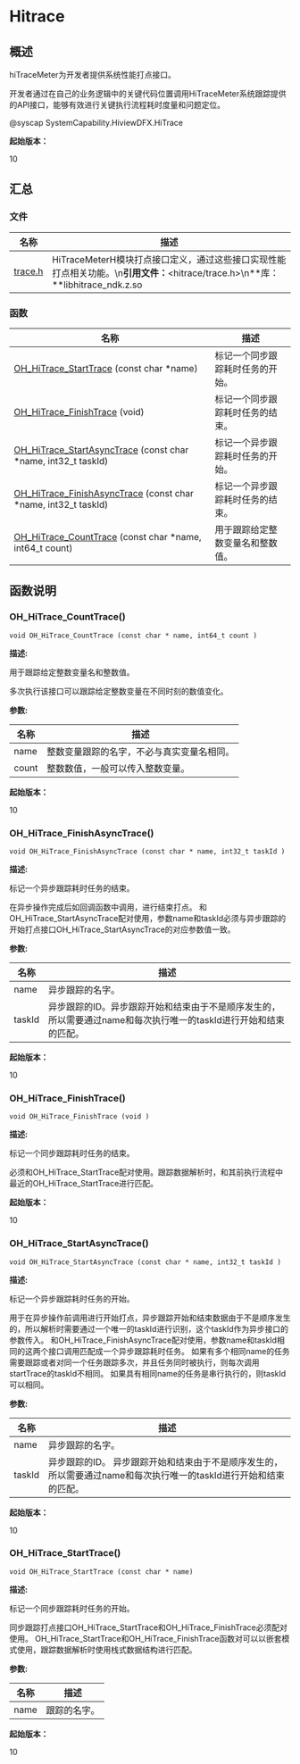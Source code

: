 # Hitrace


## 概述

hiTraceMeter为开发者提供系统性能打点接口。

开发者通过在自己的业务逻辑中的关键代码位置调用HiTraceMeter系统跟踪提供的API接口，能够有效进行关键执行流程耗时度量和问题定位。

\@syscap SystemCapability.HiviewDFX.HiTrace

**起始版本：**

10


## 汇总


### 文件

| 名称 | 描述 | 
| -------- | -------- |
| [trace.h](trace_8h.md) | HiTraceMeterH模块打点接口定义，通过这些接口实现性能打点相关功能。\n**引用文件：**<hitrace/trace.h>\n**库：**libhitrace_ndk.z.so | 


### 函数

| 名称 | 描述 | 
| -------- | -------- |
| [OH_HiTrace_StartTrace](#oh_hitrace_starttrace) (const char \*name) | 标记一个同步跟踪耗时任务的开始。 | 
| [OH_HiTrace_FinishTrace](#oh_hitrace_finishtrace) (void) | 标记一个同步跟踪耗时任务的结束。 | 
| [OH_HiTrace_StartAsyncTrace](#oh_hitrace_startasynctrace) (const char \*name, int32_t taskId) | 标记一个异步跟踪耗时任务的开始。 | 
| [OH_HiTrace_FinishAsyncTrace](#oh_hitrace_finishasynctrace) (const char \*name, int32_t taskId) | 标记一个异步跟踪耗时任务的结束。 | 
| [OH_HiTrace_CountTrace](#oh_hitrace_counttrace) (const char \*name, int64_t count) | 用于跟踪给定整数变量名和整数值。 | 


## 函数说明


### OH_HiTrace_CountTrace()

  
```
void OH_HiTrace_CountTrace (const char * name, int64_t count )
```

**描述:**

用于跟踪给定整数变量名和整数值。

多次执行该接口可以跟踪给定整数变量在不同时刻的数值变化。

**参数:**

| 名称 | 描述 | 
| -------- | -------- |
| name | 整数变量跟踪的名字，不必与真实变量名相同。 | 
| count | 整数数值，一般可以传入整数变量。 | 

**起始版本：**

10


### OH_HiTrace_FinishAsyncTrace()

  
```
void OH_HiTrace_FinishAsyncTrace (const char * name, int32_t taskId )
```

**描述:**

标记一个异步跟踪耗时任务的结束。

在异步操作完成后如回调函数中调用，进行结束打点。 和OH_HiTrace_StartAsyncTrace配对使用，参数name和taskId必须与异步跟踪的开始打点接口OH_HiTrace_StartAsyncTrace的对应参数值一致。

**参数:**

| 名称 | 描述 | 
| -------- | -------- |
| name | 异步跟踪的名字。 | 
| taskId | 异步跟踪的ID。异步跟踪开始和结束由于不是顺序发生的，所以需要通过name和每次执行唯一的taskId进行开始和结束的匹配。 | 

**起始版本：**

10


### OH_HiTrace_FinishTrace()

  
```
void OH_HiTrace_FinishTrace (void )
```

**描述:**

标记一个同步跟踪耗时任务的结束。

必须和OH_HiTrace_StartTrace配对使用。跟踪数据解析时，和其前执行流程中最近的OH_HiTrace_StartTrace进行匹配。

**起始版本：**

10


### OH_HiTrace_StartAsyncTrace()

  
```
void OH_HiTrace_StartAsyncTrace (const char * name, int32_t taskId )
```

**描述:**

标记一个异步跟踪耗时任务的开始。

用于在异步操作前调用进行开始打点，异步跟踪开始和结束数据由于不是顺序发生的，所以解析时需要通过一个唯一的taskId进行识别，这个taskId作为异步接口的参数传入。 和OH_HiTrace_FinishAsyncTrace配对使用，参数name和taskId相同的这两个接口调用匹配成一个异步跟踪耗时任务。 如果有多个相同name的任务需要跟踪或者对同一个任务跟踪多次，并且任务同时被执行，则每次调用startTrace的taskId不相同。 如果具有相同name的任务是串行执行的，则taskId可以相同。

**参数:**

| 名称 | 描述 | 
| -------- | -------- |
| name | 异步跟踪的名字。 | 
| taskId | 异步跟踪的ID。 异步跟踪开始和结束由于不是顺序发生的，所以需要通过name和每次执行唯一的taskId进行开始和结束的匹配。 | 

**起始版本：**

10


### OH_HiTrace_StartTrace()

  
```
void OH_HiTrace_StartTrace (const char * name)
```

**描述:**

标记一个同步跟踪耗时任务的开始。

同步跟踪打点接口OH_HiTrace_StartTrace和OH_HiTrace_FinishTrace必须配对使用。 OH_HiTrace_StartTrace和OH_HiTrace_FinishTrace函数对可以以嵌套模式使用，跟踪数据解析时使用栈式数据结构进行匹配。

**参数:**

| 名称 | 描述 | 
| -------- | -------- |
| name | 跟踪的名字。 | 

**起始版本：**

10
